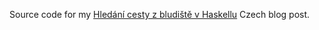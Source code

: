 Source code for my [Hledání cesty z bludiště v Haskellu](http://cs-blog.petrzemek.net/2010-07-06-hledani-cesty-z-bludiste-v-haskellu) Czech blog post.
